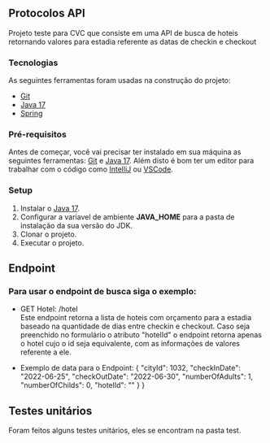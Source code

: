 ## Protocolos API

Projeto teste para CVC que consiste em uma API de busca de hoteis retornando valores para estadia referente as datas de checkin e checkout


### Tecnologias

As seguintes ferramentas foram usadas na construção do projeto:

- [Git](https://git-scm.com)
- [Java 17](https://www.oracle.com/java/technologies/javase/jdk17-archive-downloads.html)
- [Spring](https://spring.io/)


### Pré-requisitos

Antes de começar, você vai precisar ter instalado em sua máquina as seguintes ferramentas: [Git](https://git-scm.com) e [Java 17](https://www.oracle.com/java/technologies/javase/jdk17-archive-downloads.html).
Além disto é bom ter um editor para trabalhar com o código como [IntelliJ](https://www.jetbrains.com/pt-br/id) ou [VSCode](https://code.visualstudio.com/).

### Setup

1. Instalar o [Java 17](https://www.oracle.com/java/technologies/javase/jdk17-archive-downloads.html).
2. Configurar a variavel de ambiente **JAVA_HOME** para a pasta de instalação da sua versão do JDK.
3. Clonar o projeto.
4. Executar o projeto.

## Endpoint

### Para usar o endpoint de busca siga o exemplo:

* GET Hotel: /hotel <br>
Este endpoint retorna a lista de hoteis com orçamento para a estadia baseado na quantidade de dias entre checkin e checkout. Caso seja preenchido no formulário o atributo "hotelId" o endpoint retorna apenas o hotel cujo o id seja equivalente, com as informações de valores referente a ele.

* Exemplo de data para o Endpoint: 
    {
        "cityId": 1032,
        "checkInDate": "2022-06-25",
        "checkOutDate": "2022-06-30",
        "numberOfAdults": 1,
        "numberOfChilds": 0,
        "hotelId": ""
    }
}

## Testes unitários

Foram feitos alguns testes unitários, eles se encontram na pasta test.
